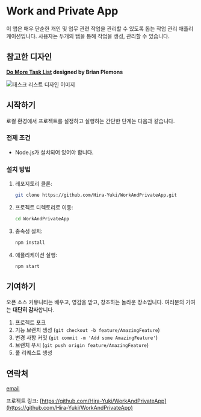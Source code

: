 # Work and Private App

이 앱은 매우 단순한 개인 및 업무 관련 작업을 관리할 수 있도록 돕는 작업 관리 애플리케이션입니다.
사용자는 두개의 탭을 통해 작업을 생성, 관리할 수 있습니다.

## 참고한 디자인

**[Do More Task List](https://dribbble.com/shots/5985329-Do-More-Task-List/attachments/11174366?mode=media) designed by Brian Plemons**

![태스크 리스트 디자인 이미지](https://cdn.dribbble.com/users/28033/screenshots/5985329/media/e6f6927e747fd47891fcbb01789a7175.png)

## 시작하기

로컬 환경에서 프로젝트를 설정하고 실행하는 간단한 단계는 다음과 같습니다.

### 전제 조건

- Node.js가 설치되어 있어야 합니다.

### 설치 방법

1. 레포지토리 클론:
   ```sh
   git clone https://github.com/Hira-Yuki/WorkAndPrivateApp.git
   ```
2. 프로젝트 디렉토리로 이동:
   ```sh
   cd WorkAndPrivateApp
   ```
3. 종속성 설치:
   ```sh
   npm install
   ```
4. 애플리케이션 실행:
   ```sh
   npm start
   ```

## 기여하기

오픈 소스 커뮤니티는 배우고, 영감을 받고, 창조하는 놀라운 장소입니다. 여러분의 기여는 **대단히 감사**합니다.

1. 프로젝트 포크
2. 기능 브랜치 생성 (`git checkout -b feature/AmazingFeature`)
3. 변경 사항 커밋 (`git commit -m 'Add some AmazingFeature'`)
4. 브랜치 푸시 (`git push origin feature/AmazingFeature`)
5. 풀 리퀘스트 생성

## 연락처

[email](mailto:cjsdlf44@gmail.com?subject=[Work%20and%20Private%20App%20feedback])

프로젝트 링크: [https://github.com/Hira-Yuki/WorkAndPrivateApp](https://github.com/Hira-Yuki/WorkAndPrivateApp)
